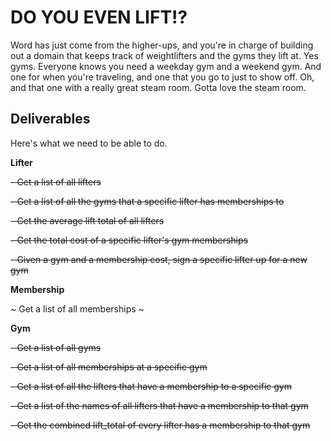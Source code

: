 # DO YOU EVEN LIFT!?

Word has just come from the higher-ups, and you're in charge of building out a domain that keeps track of weightlifters and the gyms they lift at.  Yes gyms. Everyone knows you need a weekday gym and a weekend gym. And one for when you're traveling, and one that you go to just to show off.  Oh, and that one with a really great steam room.  Gotta love the steam room.

## Deliverables

Here's what we need to be able to do.

**Lifter**

<strike> - Get a list of all lifters </strike>

 <strike> - Get a list of all the gyms that a specific lifter has memberships to </strike>

<strike>  - Get the average lift total of all lifters </strike>

<strike> - Get the total cost of a specific lifter's gym memberships </strike>

 <strike>  - Given a gym and a membership cost, sign a specific lifter up for a new gym </strike>

**Membership**

~ Get a list of all memberships ~

**Gym**

<strike>  - Get a list of all gyms </strike>

<strike>  - Get a list of all memberships at a specific gym </strike>

<strike>  - Get a list of all the lifters that have a membership to a specific gym </strike>

<strike>  - Get a list of the names of all lifters that have a membership to that gym </strike>

  <strike> - Get the combined lift_total of every lifter has a membership to that gym </strike>
